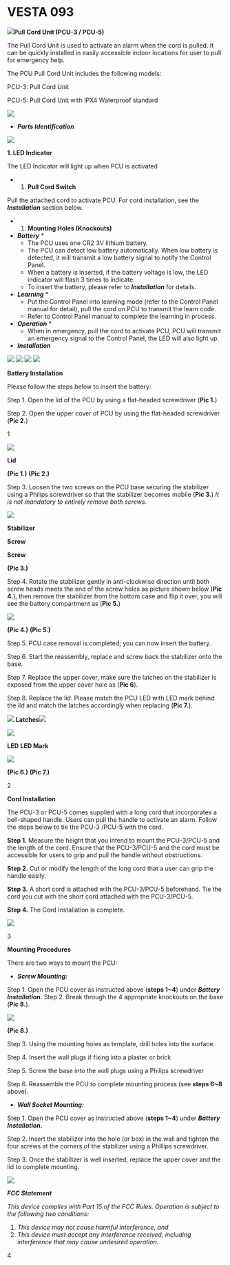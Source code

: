 # VESTA 093

![](<.gitbook/assets/0 (52).png>)**Pull Cord Unit (PCU-3 / PCU-5)**

The Pull Cord Unit is used to activate an alarm when the cord is pulled. It can be quickly installed in easily accessible indoor locations for user to pull for emergency help.

The PCU Pull Cord Unit includes the following models:

PCU-3: Pull Cord Unit

PCU-5: Pull Cord Unit with IPX4 Waterproof standard

![](<.gitbook/assets/1 (56).png>)

* _**Parts Identification**_

![](<.gitbook/assets/2 (63).png>)

**1. LED Indicator**

The LED Indicator will light up when PCU is activated

*
  1. **Pull Cord Switch**

Pull the attached cord to activate PCU. For cord installation, see the _**Installation**_ section below.

*
  1. **Mounting Holes (Knockouts)**
* _**Battery**_
  *
    * The PCU uses one CR2 3V lithium battery.
    * The PCU can detect low battery automatically. When low battery is detected, it will transmit a low battery signal to notify the Control Panel.
    * When a battery is inserted, if the battery voltage is low, the LED indicator will flash 3 times to indicate.
    * To insert the battery, please refer to _**Installation**_ for details.
* _**Learning**_
  *
    * Put the Control Panel into learning mode (refer to the Control Panel manual for detail), pull the cord on PCU to transmit the learn code.
    * Refer to Control Panel manual to complete the learning in process.
* _**Operation**_
  *
    * When in emergency, pull the cord to activate PCU, PCU will transmit an emergency signal to the Control Panel, the LED will also light up.
* _**Installation**_

![](<.gitbook/assets/3 (61).png>) ![](<.gitbook/assets/4 (58).png>) ![](<.gitbook/assets/5 (59).png>) ![](<.gitbook/assets/6 (40).png>)

**Battery Installation**

Please follow the steps below to insert the battery:

Step 1. Open the lid of the PCU by using a flat-headed screwdriver (**Pic 1.**)

Step 2. Open the upper cover of PCU by using the flat-headed screwdriver (**Pic 2.**)

1

![](<.gitbook/assets/7 (36).png>)

**Lid**

**(Pic 1.)** **(Pic 2.)**

Step 3. Loosen the two screws on the PCU base securing the stabilizer using a Philips screwdriver so that the stabilizer becomes mobile (**Pic 3.**) _It is not mandatory to entirely remove both screws_.

![](<.gitbook/assets/8 (41).png>)

**Stabilizer**

**Screw**

**Screw**

**(Pic 3.)**

Step 4. Rotate the stabilizer gently in anti-clockwise direction until both screw heads meets the end of the screw holes as picture shown below (**Pic 4.**), then remove the stabilizer from the bottom case and flip it over, you will see the battery compartment as (**Pic 5.**)

![](<.gitbook/assets/9 (44).png>)

**(Pic 4.)** **(Pic 5.)**

Step 5. PCU case removal is completed; you can now insert the battery.

Step 6. Start the reassembly, replace and screw back the stabilizer onto the base.

Step 7. Replace the upper cover, make sure the latches on the stabilizer is exposed from the upper cover hole as (**Pic 6**).

Step 8. Replace the lid. Please match the PCU LED with LED mark behind the lid and match the latches accordingly when replacing (**Pic 7.**).

![](<.gitbook/assets/10 (34).png>) **Latches**![](<.gitbook/assets/11 (29).png>)

![](<.gitbook/assets/12 (31).png>)

**LED** **LED Mark**

![](<.gitbook/assets/13 (27).png>)

**(Pic 6.)** **(Pic 7.)**

2

**Cord Installation**

The PCU-3 or PCU-5 comes supplied with a long cord that incorporates a bell-shaped handle. Users can pull the handle to activate an alarm. Follow the steps below to tie the PCU-3 /PCU-5 with the cord.

**Step 1.** Measure the height that you intend to mount the PCU-3/PCU-5 and the length of the cord. Ensure that the PCU-3/PCU-5 and the cord must be accessible for users to grip and pull the handle without obstructions.

**Step 2.** Cut or modify the length of the long cord that a user can grip the handle easily.

**Step 3.** A short cord is attached with the PCU-3/PCU-5 beforehand. Tie the cord you cut with the short cord attached with the PCU-3/PCU-5.

**Step 4.** The Cord Installation is complete.

![](<.gitbook/assets/14 (21).png>)

3

**Mounting Procedures**

There are two ways to mount the PCU:

* _**Screw Mounting:**_

Step 1. Open the PCU cover as instructed above (**steps 1\~4**) under _**Battery Installation.**_ Step 2. Break through the 4 appropriate knockouts on the base (**Pic 8.**).

![](<.gitbook/assets/15 (23).png>)

**(Pic 8.)**

Step 3. Using the mounting holes as template, drill holes into the surface.

Step 4. Insert the wall plugs if fixing into a plaster or brick

Step 5. Screw the base into the wall plugs using a Philips screwdriver

Step 6. Reassemble the PCU to complete mounting process (see **steps 6\~8** above).

* _**Wall Socket Mounting:**_

Step 1. Open the PCU cover as instructed above (**steps 1\~4**) under _**Battery Installation.**_

Step 2. Insert the stabilizer into the hole (or box) in the wall and tighten the four screws at the corners of the stabilizer using a Phillips screwdriver.

Step 3. Once the stabilizer is well inserted, replace the upper cover and the lid to complete mounting.

![](<.gitbook/assets/16 (24).png>)

_**FCC Statement**_

_This device complies with Part 15 of the FCC Rules. Operation is subject to the following two conditions:_

1. _This device may not cause harmful interference, and_
2. _This device must accept any interference received, including interference that may cause undesired operation._

4
